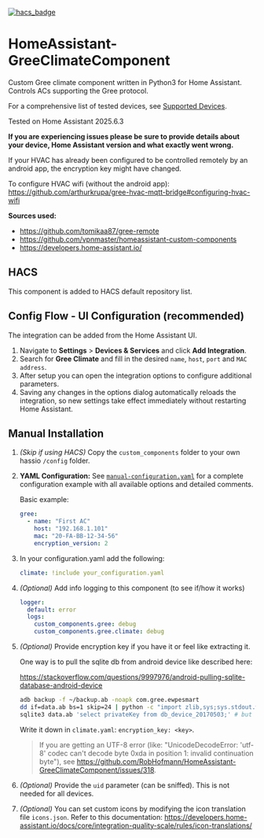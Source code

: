 [![hacs_badge](https://img.shields.io/badge/HACS-Default-orange.svg?style=for-the-badge)](https://github.com/hacs/integration)

# HomeAssistant-GreeClimateComponent
Custom Gree climate component written in Python3 for Home Assistant. Controls ACs supporting the Gree protocol.

For a comprehensive list of tested devices, see [Supported Devices](supported-devices.md).

Tested on Home Assistant 2025.6.3 

**If you are experiencing issues please be sure to provide details about your device, Home Assistant version and what exactly went wrong.**

 If your HVAC has already been configured to be controlled remotely by an android app, the encryption key might have changed.

 To configure HVAC wifi (without the android app): https://github.com/arthurkrupa/gree-hvac-mqtt-bridge#configuring-hvac-wifi

**Sources used:**
 - https://github.com/tomikaa87/gree-remote
 - https://github.com/vpnmaster/homeassistant-custom-components
 - https://developers.home-assistant.io/

## HACS
This component is added to HACS default repository list.

## Config Flow - UI Configuration (recommended)
The integration can be added from the Home Assistant UI.
1. Navigate to **Settings** > **Devices & Services** and click **Add Integration**.
2. Search for **Gree Climate** and fill in the desired `name`, `host`, `port` and `MAC address`.
3. After setup you can open the integration options to configure additional parameters.
4. Saving any changes in the options dialog automatically reloads the
   integration, so new settings take effect immediately without
   restarting Home Assistant.

## Manual Installation


1. *(Skip if using HACS)* Copy the `custom_components` folder to your own hassio `/config` folder.

2. **YAML Configuration:** See [`manual-configuration.yaml`](manual-configuration.yaml) for a complete configuration example with all available options and detailed comments.

   Basic example:
   ```yaml
   gree:
     - name: "First AC"
       host: "192.168.1.101"
       mac: "20-FA-BB-12-34-56"
       encryption_version: 2
   ```

3. In your configuration.yaml add the following:

   ```yaml
   climate: !include your_configuration.yaml
   ```

4. *(Optional)* Add info logging to this component (to see if/how it works)

   ```yaml
   logger:
     default: error
     logs:
       custom_components.gree: debug
       custom_components.gree.climate: debug
   ```

5. *(Optional)* Provide encryption key if you have it or feel like extracting it.

   One way is to pull the sqlite db from android device like described here:

   https://stackoverflow.com/questions/9997976/android-pulling-sqlite-database-android-device

   ```bash
   adb backup -f ~/backup.ab -noapk com.gree.ewpesmart
   dd if=data.ab bs=1 skip=24 | python -c "import zlib,sys;sys.stdout.write(zlib.decompress(sys.stdin.read()))" | tar -xvf -
   sqlite3 data.ab 'select privateKey from db_device_20170503;' # but table name can differ a little bit.
   ```

   Write it down in `climate.yaml`: `encryption_key: <key>`.

   > If you are getting an UTF-8  error (like: "UnicodeDecodeError: 'utf-8' codec can't decode byte 0xda in position 1: invalid continuation byte"), see https://github.com/RobHofmann/HomeAssistant-GreeClimateComponent/issues/318.

6. *(Optional)* Provide the `uid` parameter (can be sniffed). This is not needed for all devices.

7. *(Optional)* You can set custom icons by modifying the icon translation file `icons.json`. Refer to this documentation: https://developers.home-assistant.io/docs/core/integration-quality-scale/rules/icon-translations/
